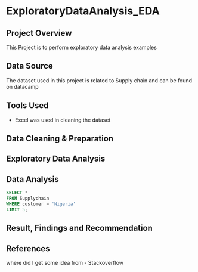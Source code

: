 # ExploratoryDataAnalysis_EDA

## Project Overview
This Project is to perform exploratory data analysis examples

## Data Source
The dataset used in this project is related to Supply chain and can be found on datacamp

## Tools Used
- Excel was used in cleaning the dataset

## Data Cleaning & Preparation

## Exploratory Data Analysis

## Data Analysis
```SQL
SELECT *
FROM Supplychain
WHERE customer = 'Nigeria'
LIMIT 5;
```
## Result, Findings and Recommendation

## References
where did I get some idea from - Stackoverflow 

